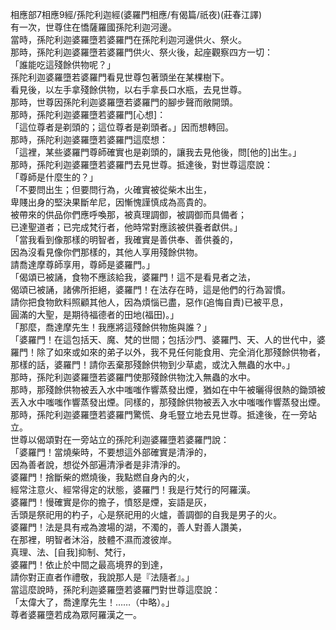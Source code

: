 相應部7相應9經/孫陀利迦經(婆羅門相應/有偈篇/祇夜)(莊春江譯)  
有一次，世尊住在憍薩羅國孫陀利迦河邊。  
當時，孫陀利迦婆羅墮若婆羅門在孫陀利迦河邊供火、祭火。  
那時，孫陀利迦婆羅墮若婆羅門供火、祭火後，起座觀察四方一切：  
「誰能吃這殘餘供物呢？」  
孫陀利迦婆羅墮若婆羅門看見世尊包著頭坐在某棵樹下。  
看見後，以左手拿殘餘供物，以右手拿長口水瓶，去見世尊。  
那時，世尊因孫陀利迦婆羅墮若婆羅門的腳步聲而敞開頭。  
那時，孫陀利迦婆羅墮若婆羅門[心想]：  
「這位尊者是剃頭的；這位尊者是剃頭者。」因而想轉回。  
那時，孫陀利迦婆羅墮若婆羅門這麼想：  
「這裡，某些婆羅門尊師確實也是剃頭的，讓我去見他後，問[他的]出生。」  
那時，孫陀利迦婆羅墮若婆羅門去見世尊。抵達後，對世尊這麼說：  
「尊師是什麼生的？」  
「不要問出生；但要問行為，火確實被從柴木出生，  
卑賤出身的堅決果斷牟尼，因慚愧謹慎成為高貴的。  
被帶來的供品你們應呼喚那，被真理調御，被調御而具備者；  
已達聖道者；已完成梵行者，他時常對應該被供養者獻供。」  
「當我看到像那樣的明智者，我確實是善供奉、善供養的，  
因為沒看見像你們那樣的，其他人享用殘餘供物。  
請喬達摩尊師享用，尊師是婆羅門。」  
「偈頌已被誦，食物不應該給我，婆羅門！這不是看見者之法，  
偈頌已被誦，諸佛所拒絕，婆羅門！在法存在時，這是他們的行為習慣。  
請你把食物飲料照顧其他人，因為煩惱已盡，惡作(追悔自責)已被平息，  
圓滿的大聖，是期待福德者的田地(福田)。」  
「那麼，喬達摩先生！我應將這殘餘供物施與誰？」  
「婆羅門！在這包括天、魔、梵的世間；包括沙門、婆羅門、天、人的世代中，婆羅門！除了如來或如來的弟子以外，我不見任何能食用、完全消化那殘餘供物者，那樣的話，婆羅門！請你丟棄那殘餘供物到少草處，或沈入無蟲的水中。」  
那時，孫陀利迦婆羅墮若婆羅門使那殘餘供物沈入無蟲的水中。  
那時，那殘餘供物被丟入水中嗤嗤作響蒸發出煙，猶如在中午被曬得很熱的鋤頭被丟入水中嗤嗤作響蒸發出煙。同樣的，那殘餘供物被丟入水中嗤嗤作響蒸發出煙。  
那時，孫陀利迦婆羅墮若婆羅門驚慌、身毛豎立地去見世尊。抵達後，在一旁站立。  
世尊以偈頌對在一旁站立的孫陀利迦婆羅墮若婆羅門說：  
「婆羅門！當燒柴時，不要想這外部確實是清淨的，  
因為善者說，想從外部遍清淨者是非清淨的。  
婆羅門！捨斷柴的燃燒後，我點燃自身內的火，  
經常注意火、經常得定的狀態，婆羅門！我是行梵行的阿羅漢。  
婆羅門！慢確實是你的擔子，憤怒是煙，妄語是灰，  
舌頭是祭祀用的杓子，心是祭祀用的火爐，善調御的自我是男子的火。  
婆羅門！法是具有戒為渡場的湖，不濁的，善人對善人讚美，  
在那裡，明智者沐浴，肢體不濕而渡彼岸。  
真理、法、[自我]抑制、梵行，  
婆羅門！依止於中間之最高境界的到達，  
請你對正直者作禮敬，我說那人是『法隨者』。」  
當這麼說時，孫陀利迦婆羅墮若婆羅門對世尊這麼說：  
「太偉大了，喬達摩先生！……（中略）。」  
尊者婆羅墮若成為眾阿羅漢之一。  
  
  
